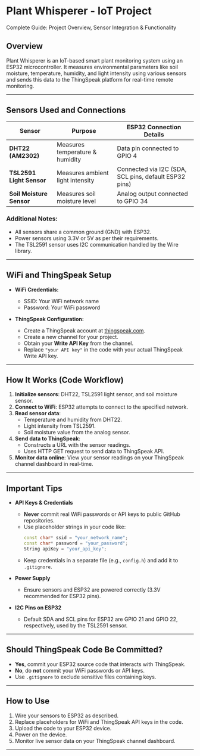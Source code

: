 # Plant Whisperer - IoT Project

Complete Guide: Project Overview, Sensor Integration & Functionality

## Overview
Plant Whisperer is an IoT-based smart plant monitoring system using an ESP32 microcontroller. It measures environmental parameters like soil moisture, temperature, humidity, and light intensity using various sensors and sends this data to the ThingSpeak platform for real-time remote monitoring.

---

## Sensors Used and Connections

| Sensor               | Purpose                     | ESP32 Connection Details              |
|----------------------|-----------------------------|-------------------------------------|
| **DHT22 (AM2302)**    | Measures temperature & humidity | Data pin connected to GPIO 4        |
| **TSL2591 Light Sensor** | Measures ambient light intensity | Connected via I2C (SDA, SCL pins, default ESP32 pins) |
| **Soil Moisture Sensor** | Measures soil moisture level    | Analog output connected to GPIO 34  |

### Additional Notes:
- All sensors share a common ground (GND) with ESP32.
- Power sensors using 3.3V or 5V as per their requirements.
- The TSL2591 sensor uses I2C communication handled by the Wire library.

---

## WiFi and ThingSpeak Setup

- **WiFi Credentials:**  
  - SSID: Your WiFi network name  
  - Password: Your WiFi password

- **ThingSpeak Configuration:**  
  - Create a ThingSpeak account at [thingspeak.com](https://thingspeak.com).
  - Create a new channel for your project.
  - Obtain your **Write API Key** from the channel.
  - Replace `"your API key"` in the code with your actual ThingSpeak Write API key.

---

## How It Works (Code Workflow)

1. **Initialize sensors**: DHT22, TSL2591 light sensor, and soil moisture sensor.
2. **Connect to WiFi**: ESP32 attempts to connect to the specified network.
3. **Read sensor data**:
   - Temperature and humidity from DHT22.
   - Light intensity from TSL2591.
   - Soil moisture value from the analog sensor.
4. **Send data to ThingSpeak**:
   - Constructs a URL with the sensor readings.
   - Uses HTTP GET request to send data to ThingSpeak API.
5. **Monitor data online**: View your sensor readings on your ThingSpeak channel dashboard in real-time.

---

## Important Tips

- **API Keys & Credentials**  
  - **Never** commit real WiFi passwords or API keys to public GitHub repositories.  
  - Use placeholder strings in your code like:  
    ```cpp
    const char* ssid = "your_network_name";
    const char* password = "your_password";
    String apiKey = "your_api_key";
    ```  
  - Keep credentials in a separate file (e.g., `config.h`) and add it to `.gitignore`.

- **Power Supply**  
  - Ensure sensors and ESP32 are powered correctly (3.3V recommended for ESP32 pins).

- **I2C Pins on ESP32**  
  - Default SDA and SCL pins for ESP32 are GPIO 21 and GPIO 22, respectively, used by the TSL2591 sensor.

---

## Should ThingSpeak Code Be Committed?

- **Yes**, commit your ESP32 source code that interacts with ThingSpeak.
- **No**, do **not** commit your WiFi passwords or API keys.
- Use `.gitignore` to exclude sensitive files containing keys.

---

## How to Use

1. Wire your sensors to ESP32 as described.
2. Replace placeholders for WiFi and ThingSpeak API keys in the code.
3. Upload the code to your ESP32 device.
4. Power on the device.
5. Monitor live sensor data on your ThingSpeak channel dashboard.

---

